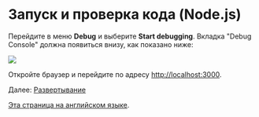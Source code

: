 # Запуск и проверка кода (Node.js)

Перейдите в меню **Debug** и выберите **Start debugging**. Вкладка "Debug Console" должна появиться внизу, как показано ниже:

![](_media/nodejs/vs_code_debug.png) 

Откройте браузер и перейдите по адресу [http://localhost:3000](http://localhost:3000).

Далее: [Развертывание](/ru-RU/deployment/)

[Эта страница на английском языке](https://learnforge.autodesk.io/#/environment/rundebug/nodejs_da).

